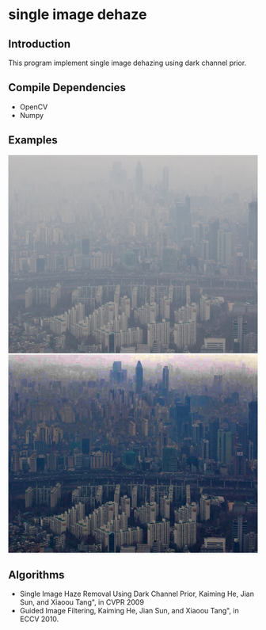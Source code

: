 # single image dehaze
## Introduction
This program implement single image dehazing using dark channel prior. 

## Compile Dependencies
- OpenCV
- Numpy

## Examples
<center>
<img src="./image/seoul.png"  height = "400" alt="seoul" />
<img src="./image/J.png"   height = "400" alt="seoul" />
</center>


## Algorithms
- Single Image Haze Removal Using Dark Channel Prior, Kaiming He, Jian Sun, and Xiaoou Tang", in CVPR 2009 
- Guided Image Filtering, Kaiming He, Jian Sun, and Xiaoou Tang", in ECCV 2010.
